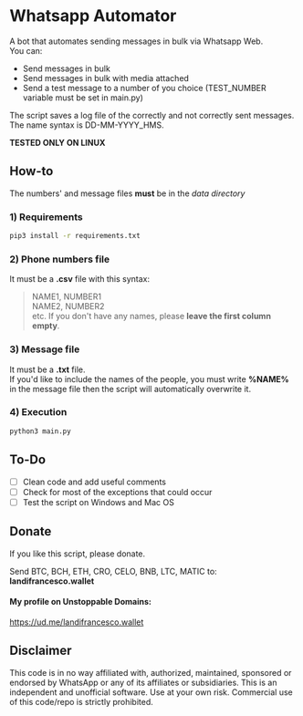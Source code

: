 # Whatsapp Automator

A bot that automates sending messages in bulk via Whatsapp Web. <br>
You can:
- Send messages in bulk
- Send messages in bulk with media attached
- Send a test message to a number of you choice (TEST_NUMBER variable must be set in main.py)

The script saves a log file of the correctly and not correctly sent messages. The name syntax is DD-MM-YYYY_HMS.

**TESTED ONLY ON LINUX**

## How-to

The numbers' and message files **must** be in the _data directory_
<br>

### 1) Requirements

```bash
pip3 install -r requirements.txt
```

### 2) Phone numbers file

It must be a **.csv** file with this syntax:

> NAME1, NUMBER1 <br>
> NAME2, NUMBER2 <br>
> etc.
If you don't have any names, please **leave the first column empty**.

### 3) Message file

It must be a **.txt** file. <br>
If you'd like to include the names of the people, you must write **%NAME%** in the message file then the script will automatically overwrite it.

### 4) Execution

```bash
python3 main.py
```

## To-Do

- [ ] Clean code and add useful comments
- [ ] Check for most of the exceptions that could occur
- [ ] Test the script on Windows and Mac OS

## Donate

If you like this script, please donate.

Send BTC, BCH, ETH, CRO, CELO, BNB, LTC, MATIC to:
**landifrancesco.wallet**

#### My profile on Unstoppable Domains:
https://ud.me/landifrancesco.wallet

## Disclaimer

This code is in no way affiliated with, authorized, maintained, sponsored or endorsed by WhatsApp or any of its affiliates or subsidiaries. This is an independent and unofficial software. Use at your own risk. Commercial use of this code/repo is strictly prohibited.